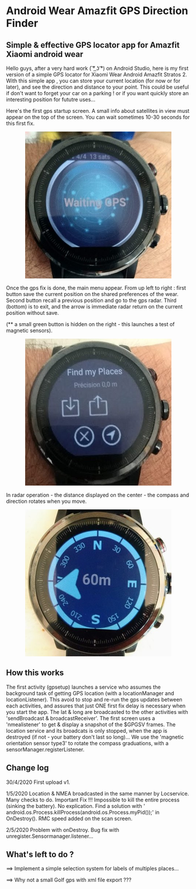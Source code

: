 # Android Wear Amazfit GPS Direction Finder
Simple &amp; effective GPS locator app for Amazfit Xiaomi android wear
------------------------------------------------------------------------------
Hello guys, after a very hard work ( ͠° ͟ʖ ͡°) on Android Studio, here is my first version of a simple GPS locator for Xiaomi Wear Android  Amazfit Stratos 2.
With this simple app , you can store your current location (for now or for later), and see the direction and distance to your point.
This could be useful if don't want to forget your car on a parking ! or if you want quickly store an interesting position for fututre uses...

Here's the first gps startup screen. A small info about satellites in view must appear on the top of the screen.
You can wait sometimes 10-30 seconds for this first fix.

<center><img src="/gpsapp_271818537.jpg" alt="gps startup fix"/></center>

Once the gps fix is done, the main menu appear.
From up left to right : first button save the current position on the shared preferences of the wear.
Second button recall a previous position and go to the gps radar.
Third (bottom) is to exit, and the arrow is immediate radar return on the current position without save.

(** a small green button is hidden on the right - this launches a test of magnetic sensors).

<center><img src="/gpsapp_31818537.jpg" alt="gps main menu amazfit"/></center>


In radar operation - the distance displayed on the center - the compass and direction rotates when you move.

<center><img src="/gpsapp_171818537.jpg" alt="gps radar stratos 2"/></center>

How this works
--------------
The first activity (gpsetup) launches a service who assumes the background task of getting GPS location (with a locationManager and locationListener). This avoid to stop and re-run the gps updates between each activities, and assures that just ONE first fix delay is necessary when you start the app.
The lat & long are broadcasted to the other activities with 'sendBroadcast & broadcastReceiver'.
The first screen uses a 'nmealistener' to get & display a snapshot of the $GPGSV frames.
The location service and its broadcats is only stopped, when the app is destroyed (if not - your battery don't last so long)...
We use the 'magnetic orientation sensor type3' to rotate the compass graduations, with a sensorManager.registerListener.

Change log
----------
30/4/2020 First upload v1.

1/5/2020  Location & NMEA broadcasted in the same manner by Locservice. Many checks to do.
          Important Fix !!! Impossible to kill the entire process (sinking the battery). No explication. Find a solution with ' android.os.Process.killProcess(android.os.Process.myPid());' in OnDestroy().
          RMC speed added on the scan screen.
         
2/5/2020  Problem with onDestroy. Bug fix with unregister.Sensormanager.listener...


What's left to do ?
------------------
==> Implement a simple selection system for labels of multiples places...

==> Why not a small Golf gps with xml file export ???

